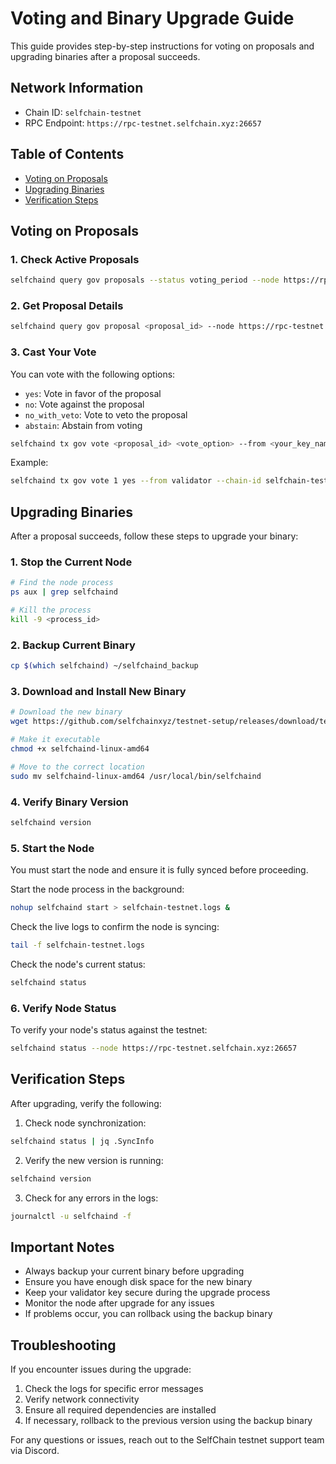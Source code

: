 # Voting and Binary Upgrade Guide

This guide provides step-by-step instructions for voting on proposals and upgrading binaries after a proposal succeeds.

## Network Information
- Chain ID: `selfchain-testnet`
- RPC Endpoint: `https://rpc-testnet.selfchain.xyz:26657`

## Table of Contents
- [Voting on Proposals](#voting-on-proposals)
- [Upgrading Binaries](#upgrading-binaries)
- [Verification Steps](#verification-steps)

## Voting on Proposals

### 1. Check Active Proposals
```bash
selfchaind query gov proposals --status voting_period --node https://rpc-testnet.selfchain.xyz:26657
```

### 2. Get Proposal Details
```bash
selfchaind query gov proposal <proposal_id> --node https://rpc-testnet.selfchain.xyz:26657
```

### 3. Cast Your Vote
You can vote with the following options:
- `yes`: Vote in favor of the proposal
- `no`: Vote against the proposal
- `no_with_veto`: Vote to veto the proposal
- `abstain`: Abstain from voting

```bash
selfchaind tx gov vote <proposal_id> <vote_option> --from <your_key_name> --chain-id selfchain-testnet --node https://rpc-testnet.selfchain.xyz:26657
```

Example:
```bash
selfchaind tx gov vote 1 yes --from validator --chain-id selfchain-testnet --node https://rpc-testnet.selfchain.xyz:26657
```

## Upgrading Binaries

After a proposal succeeds, follow these steps to upgrade your binary:

### 1. Stop the Current Node
```bash
# Find the node process
ps aux | grep selfchaind

# Kill the process
kill -9 <process_id>
```

### 2. Backup Current Binary
```bash
cp $(which selfchaind) ~/selfchaind_backup
```

### 3. Download and Install New Binary
```bash
# Download the new binary
wget https://github.com/selfchainxyz/testnet-setup/releases/download/testnet-v2.0.0/selfchaind-linux-amd64

# Make it executable
chmod +x selfchaind-linux-amd64

# Move to the correct location
sudo mv selfchaind-linux-amd64 /usr/local/bin/selfchaind
```

### 4. Verify Binary Version
```bash
selfchaind version
```

### 5. Start the Node
You must start the node and ensure it is fully synced before proceeding.

Start the node process in the background:
```bash
nohup selfchaind start > selfchain-testnet.logs &
```

Check the live logs to confirm the node is syncing:
```bash
tail -f selfchain-testnet.logs
```

Check the node's current status:
```bash
selfchaind status
```

### 6. Verify Node Status
To verify your node's status against the testnet:
```bash
selfchaind status --node https://rpc-testnet.selfchain.xyz:26657
```

## Verification Steps

After upgrading, verify the following:

1. Check node synchronization:
```bash
selfchaind status | jq .SyncInfo
```

2. Verify the new version is running:
```bash
selfchaind version
```

3. Check for any errors in the logs:
```bash
journalctl -u selfchaind -f
```

## Important Notes

- Always backup your current binary before upgrading
- Ensure you have enough disk space for the new binary
- Keep your validator key secure during the upgrade process
- Monitor the node after upgrade for any issues
- If problems occur, you can rollback using the backup binary

## Troubleshooting

If you encounter issues during the upgrade:

1. Check the logs for specific error messages
2. Verify network connectivity
3. Ensure all required dependencies are installed
4. If necessary, rollback to the previous version using the backup binary

For any questions or issues, reach out to the SelfChain testnet support team via Discord.